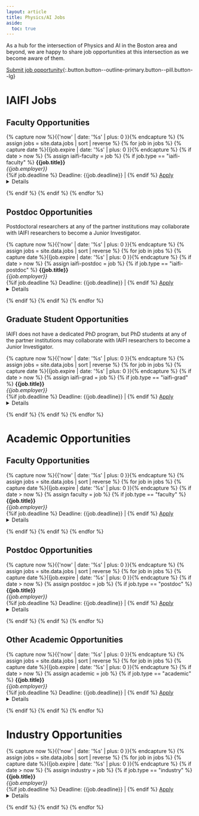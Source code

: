 ```yaml
---
layout: article
title: Physics/AI Jobs
aside:
  toc: true
---
```


As a hub for the intersection of Physics and AI in the Boston area and beyond, we are happy to share job opportunities at this intersection as we become aware of them. 

[Submit job opportunity](https://app.smartsheet.com/b/form/87828e2a006b4c86b6b786555e2dd492){:.button.button--outline-primary.button--pill.button--lg}

# IAIFI Jobs

## Faculty Opportunities

{% capture now %}{{'now' | date: '%s' | plus: 0 }}{% endcapture %}
{% assign jobs = site.data.jobs | sort | reverse %}
{% for job in jobs %}
  {% capture date %}{{job.expire | date: '%s' | plus: 0 }}{% endcapture %}
  {% if date > now %}
{% assign iaifi-faculty = job %}
{% if job.type == "iaifi-faculty" %}
**{{job.title}}** <br>
*{{job.employer}}* <br>
{%if job.deadline %} Deadline: {{job.deadline}} | {% endif %} [Apply]({{job.link}}) <br>
<div style = "position:relative; top:-1em;" >
<details>
<summary>Details</summary>
<em>{{job.details}}</em>
</details>
</div>
{% endif %}
{% endif %}
{% endfor %}

## Postdoc Opportunities
Postdoctoral researchers at any of the partner institutions may collaborate with IAIFI researchers to become a Junior Investigator.

{% capture now %}{{'now' | date: '%s' | plus: 0 }}{% endcapture %}
{% assign jobs = site.data.jobs | sort | reverse %}
{% for job in jobs %}
  {% capture date %}{{job.expire | date: '%s' | plus: 0 }}{% endcapture %}
  {% if date > now %}
{% assign iaifi-postdoc = job %}
{% if job.type == "iaifi-postdoc" %}
**{{job.title}}** <br>
*{{job.employer}}* <br>
{%if job.deadline %} Deadline: {{job.deadline}} | {% endif %} [Apply]({{job.link}}) <br>
<div style = "position:relative; top:-1em;" >
<details>
<summary>Details</summary>
<em>{{job.details}}</em>
</details>
</div>
{% endif %}
{% endif %}
{% endfor %}

## Graduate Student Opportunities
IAIFI does not have a dedicated PhD program, but PhD students at any of the partner institutions may collaborate with IAIFI researchers to become a Junior Investigator.

{% capture now %}{{'now' | date: '%s' | plus: 0 }}{% endcapture %}
{% assign jobs = site.data.jobs | sort | reverse %}
{% for job in jobs %}
  {% capture date %}{{job.expire | date: '%s' | plus: 0 }}{% endcapture %}
  {% if date > now %}
{% assign iaifi-grad = job %}
{% if job.type == "iaifi-grad" %}
**{{job.title}}** <br>
*{{job.employer}}* <br>
{%if job.deadline %} Deadline: {{job.deadline}} | {% endif %} [Apply]({{job.link}}) <br>
<div style = "position:relative; top:-1em;" >
<details>
<summary>Details</summary>
<em>{{job.details}}</em>
</details>
</div>
{% endif %}
{% endif %}
{% endfor %}

# Academic Opportunities

## Faculty Opportunities
{% capture now %}{{'now' | date: '%s' | plus: 0 }}{% endcapture %}
{% assign jobs = site.data.jobs | sort | reverse %}
{% for job in jobs %}
  {% capture date %}{{job.expire | date: '%s' | plus: 0 }}{% endcapture %}
  {% if date > now %}
{% assign faculty = job %}
{% if job.type == "faculty" %}
**{{job.title}}** <br>
*{{job.employer}}* <br>
{%if job.deadline %} Deadline: {{job.deadline}} | {% endif %} [Apply]({{job.link}}) <br>
<div style = "position:relative; top:-1em;" >
<details>
<summary>Details</summary>
<em>{{job.details}}</em>
</details>
</div>
{% endif %}
{% endif %}
{% endfor %}

## Postdoc Opportunities
{% capture now %}{{'now' | date: '%s' | plus: 0 }}{% endcapture %}
{% assign jobs = site.data.jobs | sort | reverse %}
{% for job in jobs %}
  {% capture date %}{{job.expire | date: '%s' | plus: 0 }}{% endcapture %}
  {% if date > now %}
{% assign postdoc = job %}
{% if job.type == "postdoc" %}
**{{job.title}}** <br>
*{{job.employer}}* <br>
{%if job.deadline %} Deadline: {{job.deadline}} | {% endif %} [Apply]({{job.link}}) <br>
<div style = "position:relative; top:-1em;" >
<details>
<summary>Details</summary>
<em>{{job.details}}</em>
</details>
</div>
{% endif %}
{% endif %}
{% endfor %}


## Other Academic Opportunities
{% capture now %}{{'now' | date: '%s' | plus: 0 }}{% endcapture %}
{% assign jobs = site.data.jobs | sort | reverse %}
{% for job in jobs %}
  {% capture date %}{{job.expire | date: '%s' | plus: 0 }}{% endcapture %}
  {% if date > now %}
{% assign academic = job %}
{% if job.type == "academic" %}
**{{job.title}}** <br>
*{{job.employer}}* <br>
{%if job.deadline %} Deadline: {{job.deadline}} | {% endif %} [Apply]({{job.link}}) <br>
<div style = "position:relative; top:-1em;" >
<details>
<summary>Details</summary>
<em>{{job.details}}</em>
</details>
</div>
{% endif %}
{% endif %}
{% endfor %}


# Industry Opportunities

{% capture now %}{{'now' | date: '%s' | plus: 0 }}{% endcapture %}
{% assign jobs = site.data.jobs | sort | reverse %}
{% for job in jobs %}
  {% capture date %}{{job.expire | date: '%s' | plus: 0 }}{% endcapture %}
  {% if date > now %}
{% assign industry = job %}
{% if job.type == "industry" %}
**{{job.title}}** <br>
*{{job.employer}}* <br>
{%if job.deadline %} Deadline: {{job.deadline}} | {% endif %} [Apply]({{job.link}})
<div style = "position:relative; top:-1em;" >
<details>
<summary>Details</summary>
<em>{{job.details}}</em>
</details>
</div>
{% endif %}
{% endif %}
{% endfor %}
